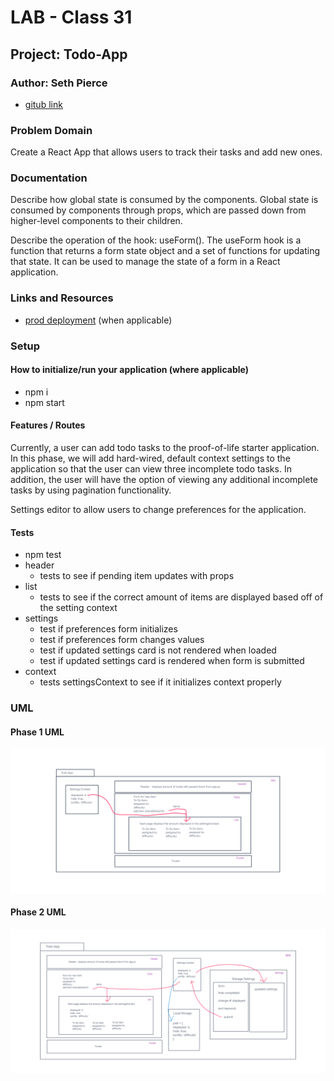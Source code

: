 # LAB - Class 31

## Project: Todo-App

### Author: Seth Pierce

- [gitub link](https://github.com/sethppierce/todo-app)

### Problem Domain

Create a React App that allows users to track their tasks and add new ones.

### Documentation

Describe how global state is consumed by the components.
Global state is consumed by components through props, which are passed down from higher-level components to their children.

Describe the operation of the hook: useForm().
The useForm hook is a function that returns a form state object and a set of functions for updating that state. It can be used to manage the state of a form in a React application.

### Links and Resources

- [prod deployment](https://codesandbox.io/p/github/sethppierce/todo-app/draft/focused-neumann?create=true&file=%2FREADME.md&workspace=%257B%2522activeFileId%2522%253A%2522clcpnx46s000x7ok94zpvgdrp%2522%252C%2522openFiles%2522%253A%255B%2522%252FREADME.md%2522%255D%252C%2522sidebarPanel%2522%253A%2522EXPLORER%2522%252C%2522gitSidebarPanel%2522%253A%2522COMMIT%2522%252C%2522spaces%2522%253A%257B%2522clcpnx4z60018356g7x79p6fn%2522%253A%257B%2522key%2522%253A%2522clcpnx4z60018356g7x79p6fn%2522%252C%2522name%2522%253A%2522Default%2522%252C%2522devtools%2522%253A%255B%257B%2522key%2522%253A%2522clcpnx4z70019356gzdibb2yz%2522%252C%2522type%2522%253A%2522PROJECT_SETUP%2522%252C%2522isMinimized%2522%253Afalse%257D%252C%257B%2522type%2522%253A%2522PREVIEW%2522%252C%2522taskId%2522%253A%2522start%2522%252C%2522port%2522%253A3000%252C%2522key%2522%253A%2522clcpnxqmh00dd356g3gubgmxf%2522%252C%2522isMinimized%2522%253Afalse%257D%252C%257B%2522type%2522%253A%2522TASK_LOG%2522%252C%2522taskId%2522%253A%2522start%2522%252C%2522key%2522%253A%2522clcpnxn5n009g356gd6lksepi%2522%252C%2522isMinimized%2522%253Afalse%257D%255D%257D%257D%252C%2522currentSpace%2522%253A%2522clcpnx4z60018356g7x79p6fn%2522%252C%2522spacesOrder%2522%253A%255B%2522clcpnx4z60018356g7x79p6fn%2522%255D%257D) (when applicable)

### Setup

#### How to initialize/run your application (where applicable)

- npm i
- npm start

#### Features / Routes

Currently, a user can add todo tasks to the proof-of-life starter application. In this phase, we will add hard-wired, default context settings to the application so that the user can view three incomplete todo tasks. In addition, the user will have the option of viewing any additional incomplete tasks by using pagination functionality.

Settings editor to allow users to change preferences for the application.

#### Tests

- npm test
- header
  - tests to see if pending item updates with props
- list
  - tests to see if the correct amount of items are displayed based off of the setting context
- settings
  - test if preferences form initializes
  - test if preferences form changes values
  - test if updated settings card is not rendered when loaded
  - test if updated settings card is rendered when form is submitted
- context
  - tests settingsContext to see if it initializes context properly

### UML

#### Phase 1 UML

![UML](./src/assets/Lab-31.png)

#### Phase 2 UML

![UML](./src/assets/Lab-32.png)
